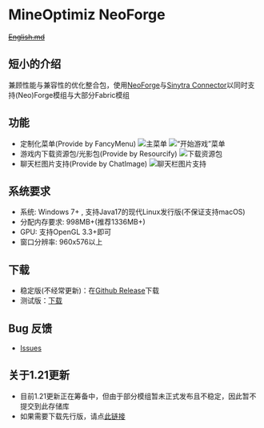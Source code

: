 # MineOptimiz NeoForge
~~[English.md](https://github.com/SmallMushroom-offical/MineOptimiz/blob/1.19.4-OptiFabric-Stable/English.md)~~
## 短小的介绍
兼顾性能与兼容性的优化整合包，使用[NeoForge](https://neoforged.net/)与[Sinytra Connector](https://github.com/Sinytra/Connector)以同时支持(Neo)Forge模组与大部分Fabric模组
## 功能
 - 定制化菜单(Provide by FancyMenu)
 ![主菜单](https://123smallmushroom.github.io/pictures/2024-07-15_23.42.19.png)
 ![“开始游戏”菜单](https://123smallmushroom.github.io/pictures/2024-07-15_23.44.24.png)
 - 游戏内下载资源包/光影包(Provide by Resourcify)
  ![下载资源包](https://123smallmushroom.github.io/pictures/2024-07-15_23.44.48.png)
 - 聊天栏图片支持(Provide by ChatImage)
 ![聊天栏图片支持](https://123smallmushroom.github.io/pictures/2024-07-15_23.47.26.png)
## 系统要求
 - 系统: Windows 7+ , 支持Java17的现代Linux发行版(不保证支持macOS)
 - 分配内存要求: 998MB+(推荐1336MB+)
 - GPU: 支持OpenGL 3.3+即可
 - 窗口分辨率: 960x576以上
 ## 下载
 - 稳定版(不经常更新)：在[Github Release](https://github.com/MineOptimiz-Team/MineOptimiz-3rd/releases)下载
 - 测试版：[下载](https://nightly.link/MineOptimiz-Team/MineOptimiz-3rd/workflows/main/1.20.1-Forge-Dev)
 ## Bug 反馈
 - [Issues](https://github.com/MineOptimiz-Team/MineOptimiz-3rd/issues)
## 关于1.21更新
 - 目前1.21更新正在筹备中，但由于部分模组暂未正式发布且不稳定，因此暂不提交到此存储库
 - 如果需要下载先行版，请点[此链接](https://github.com/SmallMushroom-official/MineOptimiz-1.21-alpha)
